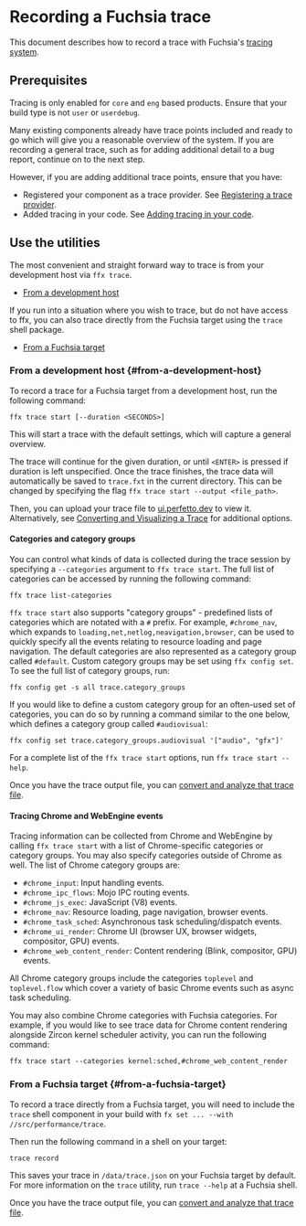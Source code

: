 # Recording a Fuchsia trace

This document describes how to record a trace with Fuchsia's
[tracing system](/concepts/kernel/tracing-system.md).

## Prerequisites

Tracing is only enabled for `core` and `eng` based products. Ensure that your
build type is not `user` or `userdebug`.

Many existing components already have trace points included and ready to go
which will give you a reasonable overview of the system. If you are recording a
general trace, such as for adding additional detail to a bug report, continue on
to the next step.

However, if you are adding additional trace points, ensure that you have:

* Registered your component as a trace provider. See
  [Registering a trace provider](/development/tracing/tutorial/registering-a-trace-provider.md).
* Added tracing in your code. See
  [Adding tracing in your code](/development/tracing/tutorial/adding-tracing-in-code.md).

## Use the utilities

The most convenient and straight forward way to trace is from your development
host via `ffx trace`.

* [From a development host](#from-a-development-host)

If you run into a situation where you wish to trace, but do not have access to
ffx, you can also trace directly from the Fuchsia target using the `trace`
shell package.

* [From a Fuchsia target](#from-a-fuchsia-target)

### From a development host {#from-a-development-host}

To record a trace for a Fuchsia target from a development host, run the
following command:

```posix-terminal
ffx trace start [--duration <SECONDS>]
```

This will start a trace with the default settings, which will capture a general
overview.

The trace will continue for the given duration, or until `<ENTER>` is pressed
if duration is left unspecified. Once the trace finishes, the trace data will
automatically be saved to `trace.fxt` in the current directory. This can be
changed by specifying the flag `ffx trace start --output <file_path>`.

Then, you can upload your trace file to
[ui.perfetto.dev](https://ui.perfetto.dev) to view it. Alternatively, see
[Converting and Visualizing a
Trace](/development/tracing/tutorial/converting-visualizing-a-trace.md)
for additional options.

#### Categories and category groups

You can control what kinds of data is collected during the trace session by specifying
a `--categories` argument to `ffx trace start`.  The full list of categories can be
accessed by running the following command:

```posix-terminal
ffx trace list-categories
```

`ffx trace start` also supports "category groups" - predefined lists of categories which
are notated with a `#` prefix. For example, `#chrome_nav`, which expands to
`loading,net,netlog,neavigation,browser`, can be used to quickly specify all the
events relating to resource loading and page navigation. The default categories
are also represented as a category group called `#default`. Custom category groups may be set
using `ffx config set`. To see the full list of category groups, run:

```posix-terminal
ffx config get -s all trace.category_groups
```

If you would like to define a custom category group for an often-used set of categories,
you can do so by running a command similar to the one below, which defines a category group
called `#audiovisual`:

```posix-terminal
ffx config set trace.category_groups.audiovisual '["audio", "gfx"]'
```

For a complete list of the `ffx trace start` options, run `ffx trace start --help`.

Once you have the trace output file, you can
[convert and analyze that trace file](/development/tracing/tutorial/converting-visualizing-a-trace.md).

#### Tracing Chrome and WebEngine events

Tracing information can be collected from Chrome and WebEngine by calling `ffx trace start`
with a list of Chrome-specific categories or category groups. You may also specify categories
outside of Chrome as well. The list of Chrome category groups are:

 * `#chrome_input`: Input handling events.
 * `#chrome_ipc_flows`: Mojo IPC routing events.
 * `#chrome_js_exec`: JavaScript (V8) events.
 * `#chrome_nav`: Resource loading, page navigation, browser events.
 * `#chrome_task_sched`: Asynchronous task scheduling/dispatch events.
 * `#chrome_ui_render`: Chrome UI (browser UX, browser widgets, compositor, GPU) events.
 * `#chrome_web_content_render`: Content rendering (Blink, compositor, GPU) events.

All Chrome category groups include the categories `toplevel` and `toplevel.flow` which cover
a variety of basic Chrome events such as async task scheduling.

You may also combine Chrome categories with Fuchsia categories. For example, if you would like to
see trace data for Chrome content rendering alongside Zircon kernel scheduler activity, you can run
the following command:

```posix-terminal
ffx trace start --categories kernel:sched,#chrome_web_content_render
```

### From a Fuchsia target {#from-a-fuchsia-target}

To record a trace directly from a Fuchsia target, you will need to include the
`trace` shell component in your build with `fx set ... --with
//src/performance/trace`.

Then run the following command in a shell on your target:

<pre class="prettyprint">
<code class="devsite-terminal">trace record</code>
</pre>

This saves your trace in `/data/trace.json` on your Fuchsia target by default.
For more information on the `trace` utility, run `trace --help` at a Fuchsia shell.

Once you have the trace output file, you can
[convert and analyze that trace file](/development/tracing/tutorial/converting-visualizing-a-trace.md).

<!-- Reference links -->

[ffx-trace]: https://fuchsia.dev/reference/tools/sdk/ffx#trace
